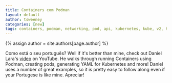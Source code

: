 ```yaml
---
title: Containers com Podman
layout: default
author: tsweeney 
categories: [new]
tags: containers, podman, networking, pod, api, kubernetes, kube, v2, hpc, windows, mac
---
```

{% assign author = site.authors[page.author] %}

Como está o seu português?  Well if it's better than mine, check out Daniel Lara's [video](https://www.youtube.com/watch?v=Jjyrhbc4QkQ&t=1422s) on
YouTube.  He walks through running Containers using Podman, creating pods, generating YAML for Kubernetes and more!  Daniel uses a number of great examples, so it is pretty
easy to follow along even if your Portugese is like mine.  Apreciar!
